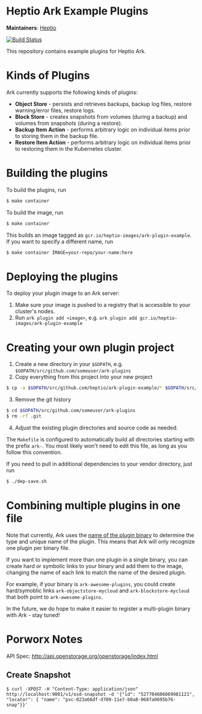 # Heptio Ark Example Plugins

**Maintainers**: [Heptio][0]

[![Build Status][1]][2]

This repository contains example plugins for Heptio Ark.

# Kinds of Plugins

Ark currently supports the following kinds of plugins:

- **Object Store** - persists and retrieves backups, backup log files, restore warning/error files, restore logs.
- **Block Store** - creates snapshots from volumes (during a backup) and volumes from snapshots (during a restore).
- **Backup Item Action** - performs arbitrary logic on individual items prior to storing them in the backup file.
- **Restore Item Action** - performs arbitrary logic on individual items prior to restoring them in the Kubernetes cluster.

# Building the plugins

To build the plugins, run

```bash
$ make container
```

To build the image, run

```bash
$ make container
```

This builds an image tagged as `gcr.io/heptio-images/ark-plugin-example`. If you want to specify a
different name, run

```bash
$ make container IMAGE=your-repo/your-name:here
```

# Deploying the plugins

To deploy your plugin image to an Ark server:

1. Make sure your image is pushed to a registry that is accessible to your cluster's nodes.
1. Run `ark plugin add <image>`, e.g. `ark plugin add gcr.io/heptio-images/ark-plugin-example`

# Creating your own plugin project

1. Create a new directory in your `$GOPATH`, e.g. `$GOPATH/src/github.com/someuser/ark-plugins`
2. Copy everything from this project into your new project

```bash
$ cp -a $GOPATH/src/github.com/heptio/ark-plugin-example/* $GOPATH/src/github.com/someuser/ark-plugins/.
```

3. Remove the git history

```bash
$ cd $GOPATH/src/github.com/someuser/ark-plugins
$ rm -rf .git
```

4. Adjust the existing plugin directories and source code as needed.

The `Makefile` is configured to automatically build all directories starting with the prefix `ark-`.
You most likely won't need to edit this file, as long as you follow this convention.

If you need to pull in additional dependencies to your vendor directory, just run

```bash
$ ./dep-save.sh
```

# Combining multiple plugins in one file

Note that currently, Ark uses the [name of the plugin binary][3] to determine the type and unique name
of the plugin. This means that Ark will only recognize one plugin per binary file.

If you want to implement more than one plugin in a single binary, you can create hard or symbolic
links to your binary and add them to the image, changing the name of each link to match the name of
the desired plugin.

For example, if your binary is `ark-awesome-plugins`, you could create hard/symoblic links
`ark-objectstore-mycloud` and `ark-blockstore-mycloud` that both point to `ark-awesome-plugins`.

In the future, we do hope to make it easier to register a multi-plugin binary with Ark - stay tuned!

[0]: https://github.com/heptio
[1]: https://travis-ci.org/heptio/ark-plugin-example.svg?branch=master
[2]: https://travis-ci.org/heptio/ark-plugin-example
[3]: https://github.com/heptio/ark/blob/master/docs/plugins.md#plugin-naming

# Porworx Notes

API Spec: http://api.openstorage.org/openstorage/index.html

## Create Snapshot

```
$ curl -XPOST -H "Content-Type: application/json" http://localhost:9001/v1/osd-snapshot -d '{"id": "527704606069981121", "locator": { "name": "pvc-023a66df-d709-11e7-b0a8-068fa0695b76-snap"}}'
```
